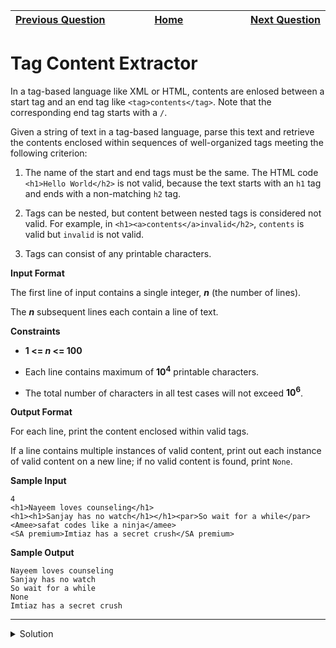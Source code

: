 | <img width=1000>[Previous Question](https://github.com/Kevin-Lago/java-hackerrank-solutions/tree/main/src/java.strings/valid_username_regular_expression)</img> | <img width=1000>[Home](https://github.com/Kevin-Lago/java-hackerrank-solutions)</img> | <img width=1000>[Next Question](https://github.com/Kevin-Lago/java-hackerrank-solutions/tree/main/src/java.bignumber/java_bigdecimal)</img> |
|:---|:---:|---:|

# Tag Content Extractor

In a tag-based language like XML or HTML, contents are enlosed between a start tag and an end tag like ```<tag>contents</tag>```. Note that the corresponding end tag starts with a ```/```.

Given a string of text in a tag-based language, parse this text and retrieve the contents enclosed within sequences of well-organized tags meeting the following criterion:

1. The name of the start and end tags must be the same. The HTML code ```<h1>Hello World</h2>``` is not valid, because the text starts with an ```h1``` tag and ends with a non-matching ```h2``` tag.

2. Tags can be nested, but content between nested tags is considered not valid. For example, in ```<h1><a>contents</a>invalid</h2>```, ```contents``` is valid but ```invalid``` is not valid.

3. Tags can consist of any printable characters.

__Input Format__

The first line of input contains a single integer, ___n___ (the number of lines).

The ___n___ subsequent lines each contain a line of text.

__Constraints__

- __1 <= ___n___ <= 100__

- Each line contains maximum of __10<sup>4</sup>__ printable characters.

- The total number of characters in all test cases will not exceed __10<sup>6</sup>__.

__Output Format__

For each line, print the content enclosed within valid tags.

If a line contains multiple instances of valid content, print out each instance of valid content on a new line; if no valid content is found, print ```None```.

__Sample Input__

```
4
<h1>Nayeem loves counseling</h1>
<h1><h1>Sanjay has no watch</h1></h1><par>So wait for a while</par>
<Amee>safat codes like a ninja</amee>
<SA premium>Imtiaz has a secret crush</SA premium>
```

__Sample Output__

```
Nayeem loves counseling
Sanjay has no watch
So wait for a while
None
Imtiaz has a secret crush
```

---

<details><summary>Solution</summary>
    
```java

```
</details>